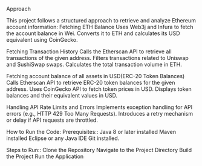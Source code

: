 Approach

This project follows a structured approach to retrieve and analyze Ethereum account information:
Fetching ETH Balance
Uses Web3j and Infura to fetch the account balance in Wei.
Converts it to ETH and calculates its USD equivalent using CoinGecko.

Fetching Transaction History
Calls the Etherscan API to retrieve all transactions of the given address.
Filters transactions related to Uniswap and SushiSwap swaps.
Calculates the total transaction volume in ETH.

Fetching account balance of all assets in USD(ERC-20 Token Balances)
Calls Etherscan API to retrieve ERC-20 token balances for the given address.
Uses CoinGecko API to fetch token prices in USD.
Displays token balances and their equivalent values in USD.

Handling API Rate Limits and Errors
Implements exception handling for API errors (e.g., HTTP 429 Too Many Requests).
Introduces a retry mechanism or delay if API requests are throttled.

How to Run the Code:
Prerequisites::
Java 8 or later installed
Maven installed
Eclipse or any Java IDE
Git installed.

Steps to Run:: 
Clone the Repository
Navigate to the Project Directory
Build the Project
Run the Application
